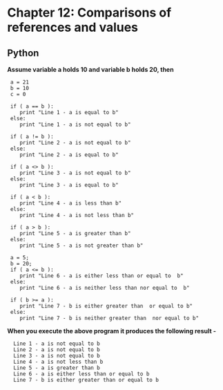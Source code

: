 # Chapter 12: Comparisons of references and values

## Python

**Assume variable a holds 10 and variable b holds 20, then** 
   ``` #!/usr/bin/python
    a = 21
    b = 10
    c = 0
        
    if ( a == b ):
       print "Line 1 - a is equal to b"
    else:
       print "Line 1 - a is not equal to b"
    
    if ( a != b ):
       print "Line 2 - a is not equal to b"
    else:
       print "Line 2 - a is equal to b"
        
    if ( a <> b ):
       print "Line 3 - a is not equal to b"
    else:
       print "Line 3 - a is equal to b"
        
    if ( a < b ):
       print "Line 4 - a is less than b" 
    else:
       print "Line 4 - a is not less than b"
        
    if ( a > b ):
       print "Line 5 - a is greater than b"
    else:
       print "Line 5 - a is not greater than b"
        
    a = 5;
    b = 20;
    if ( a <= b ):
       print "Line 6 - a is either less than or equal to  b"
    else:
       print "Line 6 - a is neither less than nor equal to  b"
        
    if ( b >= a ):
       print "Line 7 - b is either greater than  or equal to b"
    else:
       print "Line 7 - b is neither greater than  nor equal to b"
```
           

**When you execute the above program it produces the following result -**
  ```
    Line 1 - a is not equal to b
    Line 2 - a is not equal to b
    Line 3 - a is not equal to b
    Line 4 - a is not less than b
    Line 5 - a is greater than b
    Line 6 - a is either less than or equal to b
    Line 7 - b is either greater than or equal to b
  ```
  
  